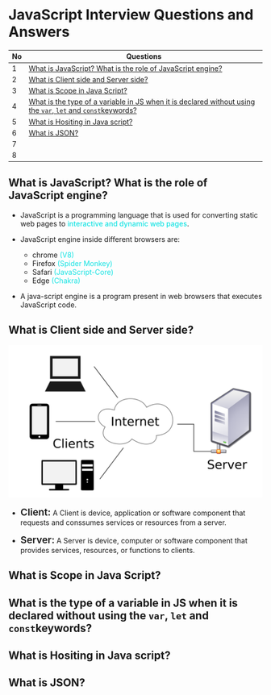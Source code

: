 # JavaScript Interview Questions and Answers


| No    | Questions                          |
| ------| ------------------------------------------------- |
| 1     | [What is JavaScript? What is the role of JavaScript engine?](#what-is-javascript-what-is-the-role-of-javascript-engine) |    
| 2     |   [What is Client side and Server side?](#what-is-client-side-and-server-side)                                 |    
| 3     |   [What is Scope in Java Script? ](#what-is-scope-in-java-script)                                 |    
| 4     |   [What is the type of a variable in JS when it is declared without using the `var`, `let` and `const`keywords?](#what-is-the-type-of-a-variable-in-js-when-it-is-declared-without-using-the-var-let-and-constkeywords)                                |    
| 5     |   [What is Hositing in Java script?](#what-is-hositing-in-java-script)                                 |    
| 6     |   [What is JSON?](#what-is-json)                                |    
| 7     |   []()                                 |    
| 8     |   []()                                 |    

## What is JavaScript? What is the role of JavaScript engine?
- JavaScript is a programming language that is used for converting static web pages to <span style="color:#13E3E3; font-weight:500">interactive and dynamic web pages</span>.
- JavaScript engine inside different browsers are:
    - chrome <span style="color:#13E3E3;">(V8)</span> 
    - Firefox <span style="color:#13E3E3;">(Spider Monkey)</span>
    - Safari <span style="color:#13E3E3;">(JavaScript-Core)</span>
    - Edge <span style="color:#13E3E3;">(Chakra)</span>

- A java-script engine is a program present in web browsers that executes JavaScript code.

## What is Client side and Server side?
![Client-server-architecture](./Image/Client-server-model.svg.png)

- <span style="font-weight:600; font-size:1.2rem">Client:</span> A Client is device, application or software component that requests and conssumes services or resources from a server.

- <span style="font-weight:600; font-size:1.2rem">Server:</span> A Server is device, computer or software component that provides services, resources, or functions to clients.

## What is Scope in Java Script?

## What is the type of a variable in JS when it is declared without using the `var`, `let` and `const`keywords?

## What is Hositing in Java script?

## What is JSON?




